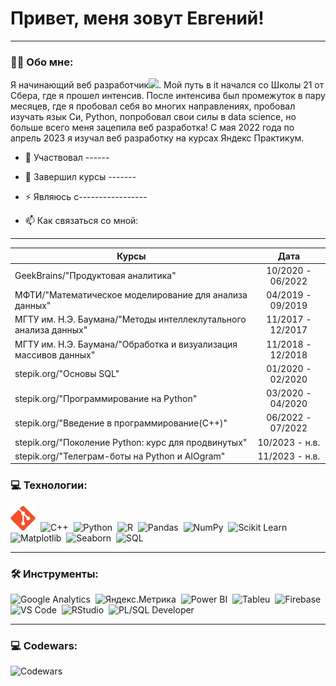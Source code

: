 # Привет, меня зовут Евгений!

---

### :man_technologist: Обо мне:

Я начинающий веб разработчик<img src="https://media.giphy.com/media/WUlplcMpOCEmTGBtBW/giphy.gif" width="30px">. Мой путь в it начался со Школы 21 от Сбера, где я прошел интенсив. После интенсива был промежуток в пару месяцев, где я пробовал себя во многих направлениях, пробовал изучать язык Си, Python, попробовал свои силы в data science, но больше всего меня зацепила веб разработка! С мая 2022 года по апрель 2023 я изучал веб разработку на курсах Яндекс Практикум. 


- :telescope: Участвовал ------

- :seedling: Завершил курсы -------

- :zap: Являюсь с-----------------

- :mailbox: Как связаться со мной: 
---

| Курсы                                                             | Дата              |
| ------------------------------------------------------------------| :---------------: |
| GeekBrains/"Продуктовая аналитика"                                | 10/2020 - 06/2022 |
| МФТИ/"Математическое моделирование для анализа данных"            | 04/2019 - 09/2019 |
| МГТУ им. Н.Э. Баумана/"Методы интеллеклутального анализа данных"  | 11/2017 - 12/2017 |
| МГТУ им. Н.Э. Баумана/"Обработка и визуализация массивов данных"  | 11/2018 - 12/2018 |
| stepik.org/"Основы SQL"                                           | 01/2020 - 02/2020 |
| stepik.org/"Программирование на Python"                           | 03/2020 - 04/2020 |
| stepik.org/"Введение в программирование(C++)"                     | 06/2022 - 07/2022 |
| stepik.org/"Поколение Python: курс для продвинутых"               | 10/2023 - н.в.    |
| stepik.org/"Телеграм-боты на Python и AIOgram"                    |11/2023 - н.в.     |
### 💻 Технологии:

<div>
  <img src="https://github.com/devicons/devicon/blob/master/icons/git/git-original.svg" title="git" alt="git" width="40" height="40"/>&nbsp
  <img src="https://imgur.com/QEDYBTM.png" title="С++" alt="С++" width="40" height="40"/>&nbsp
  <img src="https://imgur.com/zWNCd2h.jpg" title="Python" alt="Python" width="40" height="40"/>&nbsp
  <img src="https://imgur.com/73GNvd5.png" title="R" alt="R" width="40" height="40"/>&nbsp
  <img src="https://imgur.com/OY4apj2.jpg" title="Pandas" alt="Pandas" width="40" height="40"/>&nbsp
  <img src="https://imgur.com/rqsMqqo.jpg" title="NumPy" alt="NumPy" width="40" height="40"/>&nbsp
  <img src="https://imgur.com/9H8WHB8.jpg" title="Scikit Learn" alt="Scikit Learn" width="40" height="40"/>&nbsp
  <img src="https://imgur.com/aZP3TUR.jpg" title="Matplotlib" alt="Matplotlib" width="40" height="40"/>&nbsp
  <img src="https://imgur.com/9VNIqLU.jpg" title="Seaborn" alt="Seaborn" width="40" height="40"/>&nbsp
  <img src="https://i.imgur.com/L5zprco.jpg" title="SQL" alt="SQL" width="40" height="40"/>&nbsp;
</div>

---

### 🛠 Инструменты:

<div>
  <img src="https://imgur.com/BH6QX0o.png" title="Google Analytics" alt="Google Analytics" width="40" height="40"/>&nbsp;
  <img src="https://imgur.com/oU1mf9K.png" title="Яндекс.Метрика" alt="Яндекс.Метрика" width="40" height="40"/>&nbsp;
  <img src="https://imgur.com/5z2d9U0.png" title="Power BI" alt="Power BI" width="40" height="40"/>&nbsp;
  <img src="https://imgur.com/irVT0MQ.png" title="Tableu" alt="Tableu" width="40" height="40"/>&nbsp;
  <img src="https://imgur.com/pXSaKCr.png" title="Firebase" alt="Firebase" width="40" height="40"/>&nbsp;
  <img src="https://imgur.com/oa19GwS.png" title="VS Code" alt="VS Code" width="40" height="40"/>&nbsp;
  <img src="https://imgur.com/73GNvd5.png" title="RStudio" alt="RStudio" width="40" height="40"/>&nbsp;
  <img src="https://imgur.com/lUEQ3Mi.png" title="PL/SQL Developer" alt="PL/SQL Developer" width="40" height="40"/>&nbsp;
</div>

---
<!-- ### 💻 Пройденные курсы:

| Курсы                                                           | Дата              |
| ----------------------------------------------------------------| :---------------: |
| netology.ru/Старт в программировании                            | 02/2022 - 03/2022 |
| stepik.org/Основы программирования на C. Задачи.                | 02/2022 - 03/2022 |
| netology.ru/Основы верстки сайта                                | 02/2022 - 03/2022 |
| netology.ru/Первые шаги в JavaScript: создаём сайт и приложение | 02/2022 - 03/2022 |
| stepik.org/Веб-разработка для начинающих: HTML и CSS            | 02/2022 - 03/2022 |
| stepik.org/JavaScript для начинающих                            | 01/2023 - 01/2023 |
| stepik.org/Web-технологии: начальный уровень                    | 01/2023 - 01/2023 |
| practicum.yandex/Факультет Веб разработки                       | 05/2022 - xx/2023 |

--- -->

### 💻 Codewars:
![Codewars](https://github.r2v.ch/codewars?user=ElkinEvgeny&name=true&top_languages=true&stroke=%23)




